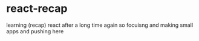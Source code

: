 
 # react-recap


learning (recap) react after a long time again so focuisng and making small apps and pushing here
